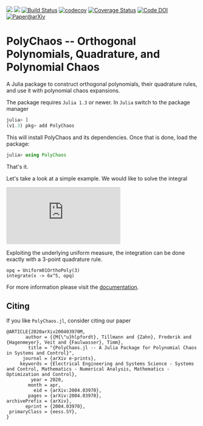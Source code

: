 [![](https://img.shields.io/badge/docs-stable-blue.svg)](https://timueh.github.io/PolyChaos.jl/stable)
[![](https://img.shields.io/badge/docs-dev-blue.svg)](https://timueh.github.io/PolyChaos.jl/dev)
[![Build Status](https://travis-ci.org/timueh/PolyChaos.jl.svg?branch=master)](https://travis-ci.org/timueh/PolyChaos.jl)
[![codecov](https://codecov.io/gh/timueh/PolyChaos.jl/branch/master/graph/badge.svg)](https://codecov.io/gh/timueh/PolyChaos.jl)
[![Coverage Status](https://coveralls.io/repos/github/timueh/PolyChaos.jl/badge.svg?branch=master)](https://coveralls.io/github/timueh/PolyChaos.jl?branch=master)
[![Code DOI](https://zenodo.org/badge/165908711.svg)](https://zenodo.org/badge/latestdoi/165908711)
[![Paper@arXiv](https://img.shields.io/badge/arXiv-2004.03970-green.svg)](https://arxiv.org/abs/2004.03970)



# PolyChaos -- Orthogonal Polynomials, Quadrature, and Polynomial Chaos

A Julia package to construct orthogonal polynomials, their quadrature rules, and use it with polynomial chaos expansions.

The package requires `Julia 1.3` or newer.
In `Julia` switch to the package manager
```julia
julia> ]
(v1.3) pkg> add PolyChaos
```
This will install PolyChaos and its dependencies.
Once that is done, load the package:
```julia
julia> using PolyChaos
```
That's it.

Let's take a look at a simple example.
We would like to solve the integral

![equation](https://latex.codecogs.com/gif.latex?%5Cint_0%5E1%206%20x%5E5%20%5Cmathrm%7Bd%7Dx.)

Exploiting the underlying uniform measure, the integration can be done exactly with a 3-point quadrature rule.
```@example mysetup
opq = Uniform01OrthoPoly(3)
integrate(x -> 6x^5, opq)
```


For more information please visit the [documentation](https://timueh.github.io/PolyChaos.jl/stable/).

## Citing

If you like `PolyChaos.jl`, consider citing our paper

```
@ARTICLE{2020arXiv200403970M,
       author = {{M{\"u}hlpfordt}, Tillmann and {Zahn}, Frederik and {Hagenmeyer}, Veit and {Faulwasser}, Timm},
        title = "{PolyChaos.jl -- A Julia Package for Polynomial Chaos in Systems and Control}",
      journal = {arXiv e-prints},
     keywords = {Electrical Engineering and Systems Science - Systems and Control, Mathematics - Numerical Analysis, Mathematics - Optimization and Control},
         year = 2020,
        month = apr,
          eid = {arXiv:2004.03970},
        pages = {arXiv:2004.03970},
archivePrefix = {arXiv},
       eprint = {2004.03970},
 primaryClass = {eess.SY},
}
```
